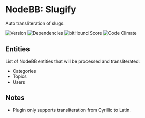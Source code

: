 # NodeBB: Slugify

Auto transliteration of slugs.

![Version](https://img.shields.io/npm/v/nodebb-plugin-ns-slugify.svg)
![Dependencies](https://david-dm.org/NicolasSiver/nodebb-plugin-ns-slugify.svg)
![bitHound Score](https://www.bithound.io/github/NicolasSiver/nodebb-plugin-ns-slugify/badges/score.svg)
![Code Climate](https://img.shields.io/codeclimate/github/NicolasSiver/nodebb-plugin-ns-slugify.svg)

## Entities

List of NodeBB entities that will be processed and transliterated:

- Categories
- Topics
- Users

## Notes

- Plugin only supports transliteration from Cyrillic to Latin.
